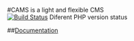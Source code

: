#CAMS is a light and flexible CMS  
[![Build Status](https://travis-ci.org/Carlosmape/CAMS.svg?branch=master)](https://travis-ci.org/Carlosmape/CAMS) Diferent PHP version status

##[Documentation](https://github.com/Carlosmape/CAMS/wiki)
